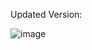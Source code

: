 Updated Version:


![image](https://github.com/user-attachments/assets/25d013d4-dba2-438b-9779-c0724ca2b8c5)

